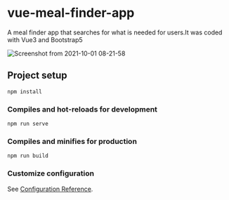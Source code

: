 # vue-meal-finder-app

A meal finder app that searches for what is needed for users.It was coded with Vue3 and Bootstrap5

![Screenshot from 2021-10-01 08-21-58](https://user-images.githubusercontent.com/67799995/135569579-d401e941-3f34-46a9-8558-5cabcd967f0b.png)

## Project setup
```
npm install
```

### Compiles and hot-reloads for development
```
npm run serve
```

### Compiles and minifies for production
```
npm run build
```

### Customize configuration
See [Configuration Reference](https://cli.vuejs.org/config/).

